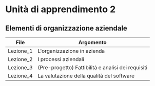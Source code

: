 # Unità di apprendimento 2
## Elementi di organizzazione aziendale

|File|Argomento|
|----|-----|
|Lezione_1|L'organizzazione in azienda|
|Lezione_2|I processi aziendali|
|Lezione_3|(Pre-progetto) Fattibilità e analisi dei requisiti|
|Lezione_4|La valutazione della qualità del software|
